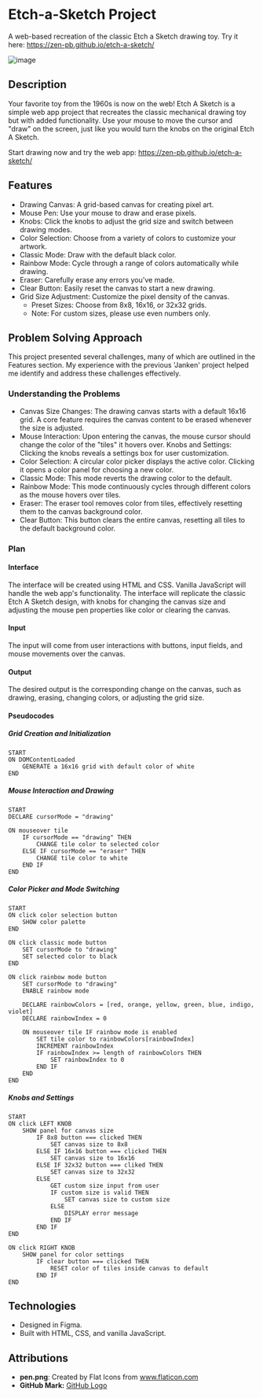 # Etch-a-Sketch Project

A web-based recreation of the classic Etch a Sketch drawing toy. 
Try it here: https://zen-pb.github.io/etch-a-sketch/

![image](https://github.com/zen-pb/etch-a-sketch/assets/111935236/5ed37439-2411-47a9-b66b-101e57aadd4a)

## Description

Your favorite toy from the 1960s is now on the web! Etch A Sketch is a simple web app project that recreates the classic mechanical drawing toy but with added functionality. Use your mouse to move the cursor and "draw" on the screen, just like you would turn the knobs on the original Etch A Sketch.

Start drawing now and try the web app: https://zen-pb.github.io/etch-a-sketch/

## Features
- Drawing Canvas: A grid-based canvas for creating pixel art.
- Mouse Pen: Use your mouse to draw and erase pixels.
- Knobs: Click the knobs to adjust the grid size and switch between drawing modes.
- Color Selection: Choose from a variety of colors to customize your artwork.
- Classic Mode: Draw with the default black color.
- Rainbow Mode: Cycle through a range of colors automatically while drawing.
- Eraser: Carefully erase any errors you've made.
- Clear Button: Easily reset the canvas to start a new drawing.
- Grid Size Adjustment: Customize the pixel density of the canvas.
    - Preset Sizes: Choose from 8x8, 16x16, or 32x32 grids.
    - Note: For custom sizes, please use even numbers only.

## Problem Solving Approach

This project presented several challenges, many of which are outlined in the Features section. My experience with the previous 'Janken' project helped me identify and address these challenges effectively.

### Understanding the Problems

- Canvas Size Changes: The drawing canvas starts with a default 16x16 grid. A core feature requires the canvas content to be erased whenever the size is adjusted.
- Mouse Interaction: Upon entering the canvas, the mouse cursor should change the color of the "tiles" it hovers over.
Knobs and Settings: Clicking the knobs reveals a settings box for user customization.
- Color Selection: A circular color picker displays the active color. Clicking it opens a color panel for choosing a new color.
- Classic Mode: This mode reverts the drawing color to the default.
- Rainbow Mode: This mode continuously cycles through different colors as the mouse hovers over tiles.
- Eraser: The eraser tool removes color from tiles, effectively resetting them to the canvas background color.
- Clear Button: This button clears the entire canvas, resetting all tiles to the default background color.

### Plan

#### Interface

The interface will be created using HTML and CSS. Vanilla JavaScript will handle the web app's functionality. The interface will replicate the classic Etch A Sketch design, with knobs for changing the canvas size and adjusting the mouse pen properties like color or clearing the canvas.

#### Input

The input will come from user interactions with buttons, input fields, and mouse movements over the canvas.

#### Output

The desired output is the corresponding change on the canvas, such as drawing, erasing, changing colors, or adjusting the grid size.

#### Pseudocodes

##### Grid Creation and Initialization
```
START
ON DOMContentLoaded
    GENERATE a 16x16 grid with default color of white
END
```

##### Mouse Interaction and Drawing
```
START
DECLARE cursorMode = "drawing" 

ON mouseover tile
    IF cursorMode == "drawing" THEN
        CHANGE tile color to selected color
    ELSE IF cursorMode == "eraser" THEN
        CHANGE tile color to white 
    END IF
END
```

##### Color Picker and Mode Switching
```
START
ON click color selection button
    SHOW color palette
END

ON click classic mode button
    SET cursorMode to "drawing"
    SET selected color to black 
END

ON click rainbow mode button
    SET cursorMode to "drawing"
    ENABLE rainbow mode

    DECLARE rainbowColors = [red, orange, yellow, green, blue, indigo, violet]
    DECLARE rainbowIndex = 0

    ON mouseover tile IF rainbow mode is enabled
        SET tile color to rainbowColors[rainbowIndex]
        INCREMENT rainbowIndex
        IF rainbowIndex >= length of rainbowColors THEN
            SET rainbowIndex to 0 
        END IF
    END 
END
```

##### Knobs and Settings
```
START
ON click LEFT KNOB
    SHOW panel for canvas size
        IF 8x8 button === clicked THEN
            SET canvas size to 8x8
        ELSE IF 16x16 button === clicked THEN
            SET canvas size to 16x16
        ELSE IF 32x32 button === cliked THEN
            SET canvas size to 32x32
        ELSE
            GET custom size input from user
            IF custom size is valid THEN 
                SET canvas size to custom size
            ELSE
                DISPLAY error message 
            END IF
        END IF
END 

ON click RIGHT KNOB
    SHOW panel for color settings
        IF clear button === clicked THEN
            RESET color of tiles inside canvas to default
        END IF
END
```

## Technologies
- Designed in Figma.
- Built with HTML, CSS, and vanilla JavaScript.

## Attributions
- **pen.png**: Created by Flat Icons from www.flaticon.com
- **GitHub Mark:** [GitHub Logo](https://github.com/logos)